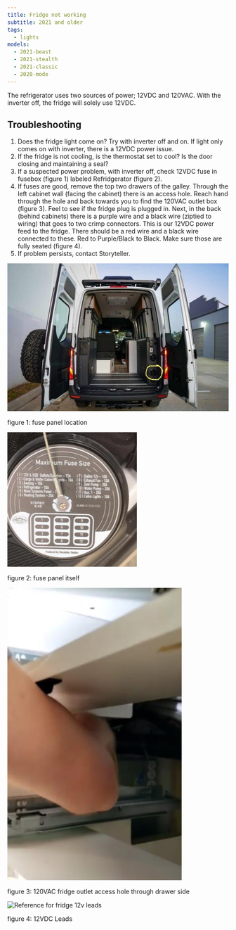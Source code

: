 ```yaml
---
title: Fridge not working
subtitle: 2021 and older
tags:
  - lights
models:
  - 2021-beast
  - 2021-stealth
  - 2021-classic
  - 2020-mode
---
```


The refrigerator uses two sources of power; 12VDC and 120VAC. With the inverter off, the fridge will solely use 12VDC.

## Troubleshooting

1. Does the fridge light come on? Try with inverter off and on. If light only comes on with inverter, there is a 12VDC power issue.
2. If the fridge is not cooling, is the thermostat set to cool? Is the door closing and maintaining a seal?
3. If a suspected power problem, with inverter off, check 12VDC fuse in fusebox (figure 1) labeled Refridgerator (figure 2).
4. If fuses are good, remove the top two drawers of the galley. Through the left cabinet wall (facing the cabinet) there is an access hole. Reach hand through the hole and back towards you to find the 120VAC outlet box (figure 3). Feel to see if the fridge plug is plugged in. Next, in the back (behind cabinets) there is a purple wire and a black wire (ziptied to wiring) that goes to two crimp connectors. This is our 12VDC power feed to the fridge. There should be a red wire and a black wire connected to these. Red to Purple/Black to Black. Make sure those are fully seated (figure 4).
5. If problem persists, contact Storyteller.

![Reference for fuse panel location](images/fuse-panel-location.jpg)

figure 1: fuse panel location

![Reference for fuse panel itself](images/fuse-panel.jpg)

figure 2: fuse panel itself

![Reference for fridge outlet](images/fridge-access-drawer.jpg)

figure 3: 120VAC fridge outlet access hole through drawer side

![Reference for fridge 12v leads](images/fridge-12vdc-leads.jpg.jpg)

figure 4: 12VDC Leads
